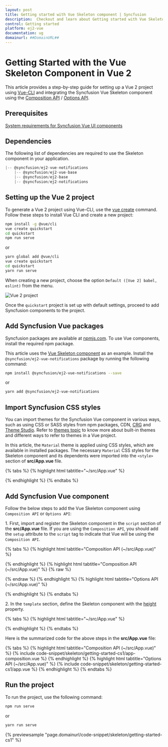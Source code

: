 ```yaml
---
layout: post
title: Getting started with Vue Skeleton component | Syncfusion
description:  Checkout and learn about Getting started with Vue Skeleton component of Syncfusion Essential JS 2 and more details.
control: Getting started 
platform: ej2-vue
documentation: ug
domainurl: ##DomainURL##
---
```


# Getting Started with the Vue Skeleton Component in Vue 2

This article provides a step-by-step guide for setting up a Vue 2 project using [Vue-CLI](https://cli.vuejs.org/) and integrating the Syncfusion Vue Skeleton component using the [Composition API](https://vuejs.org/guide/introduction.html#composition-api) / [Options API](https://vuejs.org/guide/introduction.html#options-api).

## Prerequisites

[System requirements for Syncfusion Vue UI components](https://ej2.syncfusion.com/vue/documentation/system-requirements)

## Dependencies

The following list of dependencies are required to use the Skeleton component in your application.

```js
|-- @syncfusion/ej2-vue-notifications
    |-- @syncfusion/ej2-vue-base
    |-- @syncfusion/ej2-base
    |-- @syncfusion/ej2-notifications
```

## Setting up the Vue 2 project

To generate a Vue 2 project using Vue-CLI, use the [vue create](https://cli.vuejs.org/#getting-started) command. Follow these steps to install Vue CLI and create a new project:

```bash
npm install -g @vue/cli
vue create quickstart
cd quickstart
npm run serve
```

or

```bash
yarn global add @vue/cli
vue create quickstart
cd quickstart
yarn run serve
```

When creating a new project, choose the option `Default ([Vue 2] babel, eslint)` from the menu.

![Vue 2 project](../appearance/images/vue2-terminal.png)

Once the `quickstart` project is set up with default settings, proceed to add Syncfusion components to the project.

## Add Syncfusion Vue packages

Syncfusion packages are available at [npmjs.com](https://www.npmjs.com/search?q=ej2-vue). To use Vue components, install the required npm package.

This article uses the [Vue Skeleton component](https://www.syncfusion.com/vue-components/vue-skeleton) as an example. Install the `@syncfusion/ej2-vue-notifications` package by running the following command:

```bash
npm install @syncfusion/ej2-vue-notifications --save
```
or

```bash
yarn add @syncfusion/ej2-vue-notifications
```

## Import Syncfusion CSS styles

You can import themes for the Syncfusion Vue component in various ways, such as using CSS or SASS styles from npm packages, CDN, [CRG](https://crg.syncfusion.com/) and [Theme Studio](https://ej2.syncfusion.com/vue/documentation/appearance/theme-studio). Refer to [themes topic](https://ej2.syncfusion.com/vue/documentation/appearance/theme) to know more about built-in themes and different ways to refer to themes in a Vue project.

In this article, the `Material` theme is applied using CSS styles, which are available in installed packages. The necessary `Material` CSS styles for the Skeleton component and its dependents were imported into the `<style>` section of **src/App.vue** file.

{% tabs %}
{% highlight html tabtitle="~/src/App.vue" %}

<style>
@import "../node_modules/@syncfusion/ej2-base/styles/material.css";
@import "../node_modules/@syncfusion/ej2-notifications/styles/material.css";
</style>

{% endhighlight %}
{% endtabs %}

## Add Syncfusion Vue component

Follow the below steps to add the Vue Skeleton component using `Composition API` or `Options API`:

1\. First, import and register the Skeleton component in the `script` section of the **src/App.vue** file. If you are using the `Composition API`, you should add the `setup` attribute to the `script` tag to indicate that Vue will be using the `Composition API`.

{% tabs %}
{% highlight html tabtitle="Composition API (~/src/App.vue)" %}

<script setup>
import { SkeletonComponent as EjsSkeleton } from "@syncfusion/ej2-vue-notifications";
</script>

{% endhighlight %}
{% highlight html tabtitle="Composition API (~/src/App.vue)" %}
{% raw %}
<script setup>
import { SkeletonComponent } from "@syncfusion/ej2-vue-notifications";
export default {
    components: {
    'ejs-skeleton': SkeletonComponent
    }
}
</script>
{% endraw %}
{% endhighlight %}
{% highlight html tabtitle="Options API (~/src/App.vue)" %}

<script>
import { SkeletonComponent } from "@syncfusion/ej2-vue-notifications";
export default {
name: "App",
components: {
"ejs-skeleton':":Skeleton':Component

},

    components: {
    'ejs-skeleton': SkeletonComponent
    }
}
</script>

{% endhighlight %}
{% endtabs %}

2\. In the `template` section, define the Skeleton component with the [height](https://ej2.syncfusion.com/vue/documentation/api/skeleton#height) property.

{% tabs %}
{% highlight html tabtitle="~/src/App.vue" %}

<template>
    <div>
        <ejs-skeleton height='15px'></ejs-skeleton>
    </div>
</template>

{% endhighlight %}
{% endtabs %}

Here is the summarized code for the above steps in the **src/App.vue** file:

{% tabs %}
{% highlight html tabtitle="Composition API (~/src/App.vue)" %}
{% include code-snippet/skeleton/getting-started-cs1/app-composition.vue %}
{% endhighlight %}
{% highlight html tabtitle="Options API (~/src/App.vue)" %}
{% include code-snippet/skeleton/getting-started-cs1/app.vue %}
{% endhighlight %}
{% endtabs %}

## Run the project

To run the project, use the following command:

```bash
npm run serve
```

or

```bash
yarn run serve
```
        
{% previewsample "page.domainurl/code-snippet/skeleton/getting-started-cs1" %}
